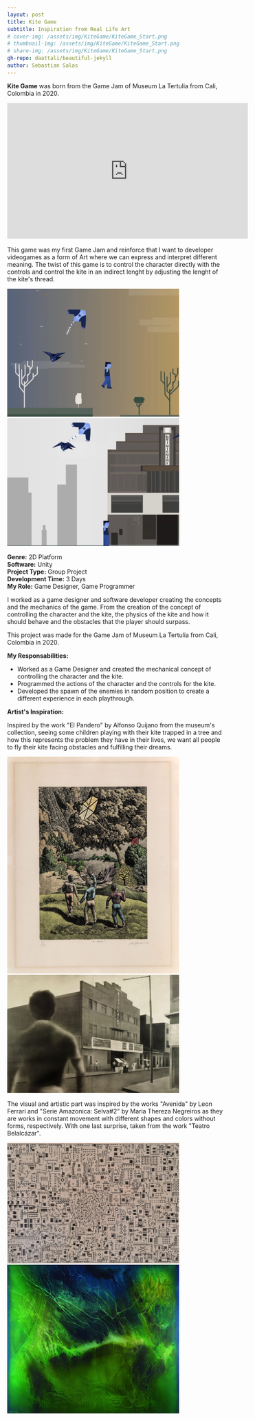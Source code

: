 ```yaml
---
layout: post
title: Kite Game
subtitle: Inspiration from Real Life Art
# cover-img: /assets/img/KiteGame/KiteGame_Start.png
# thumbnail-img: /assets/img/KiteGame/KiteGame_Start.png
# share-img: /assets/img/KiteGame/KiteGame_Start.png
gh-repo: daattali/beautiful-jekyll
author: Sebastian Salas
---
```


**Kite Game** was born from the Game Jam of Museum La Tertulia from Cali, Colombia in 2020. 
<br>

<iframe width="560" height="315" src="https://www.youtube.com/embed/eDMtEgrtgUA" frameborder="0" allow="accelerometer; autoplay; clipboard-write; encrypted-media; gyroscope; picture-in-picture" allowfullscreen></iframe>

This game was my first Game Jam and reinforce that I want to developer videogames as a form of Art where we can express and interpret different meaning. The twist of this game is to control the character directly with the controls and control the kite in an indirect lenght by adjusting the lenght of the kite's thread.

<div class="row">
  <div class="column">
    <img src="/assets/img/KiteGame/KiteGame_1.png" width="400" /> 
    </div>
    <div class="column">
      <img src="/assets/img/KiteGame/KiteGame_End.png" width="400" /> 
    </div>
</div>

**Genre:** 2D Platform\
**Software:** Unity\
**Project Type:** Group Project\
**Development Time:** 3 Days\
**My Role:**  Game Designer, Game Programmer

I worked as a game designer and software developer creating the concepts and the mechanics of the game. From the creation of the concept of controlling the character and the kite, the physics of the kite and how it should behave and the obstacles that the player should surpass.

This project was made for the Game Jam of Museum La Tertulia from Cali, Colombia in 2020. 

**My Responsabilities:**
* Worked as a Game Designer and created the mechanical concept of controlling the character and the kite.
* Programmed the actions of the character and the controls for the kite.
* Developed the spawn of the enemies in random position to create a different experience in each playthrough.

**Artist's Inspiration:**

Inspired by the work "El Pandero" by Alfonso Quijano from the museum's collection, seeing some children playing with their kite trapped in a tree and how this represents the problem they have in their lives, we want all people to fly their kite facing obstacles and fulfilling their dreams. 

<div class="row">
  <div class="column">
    <img src="/assets/img/KiteGame/ElPandero.jpg" width="400" /> 
    </div>
    <div class="column">
      <img src="/assets/img/KiteGame/TeatroBelalcazar.png" width="400" /> 
    </div>
</div>

The visual and artistic part was inspired by the works "Avenida" by Leon Ferrari and "Serie Amazonica: Selva#2" by Maria Thereza Negreiros as they are works in constant movement with different shapes and colors without forms, respectively. With one last surprise, taken from the work "Teatro Belalcázar". 

<div class="row">
  <div class="column">
    <img src="/assets/img/KiteGame/leon_grande_2__1.jpg" width="400" /> 
    </div>
    <div class="column">
      <img src="/assets/img/KiteGame/Negreiros-Foto-Edward-lora-scaled-1-3.jpg" width="400" /> 
    </div>
</div>



